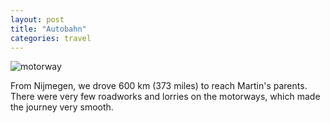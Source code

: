 ```yaml
---
layout: post
title: "Autobahn"
categories: travel
---
```

<img src="/sabbaticaldiary/images/2022-08-13.jpg" alt="motorway" class="center">

From Nijmegen, we drove 600 km (373 miles) to reach Martin's parents. There were very few roadworks and lorries on the motorways, which made the journey very smooth.